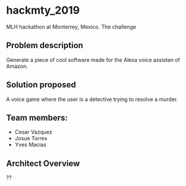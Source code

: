 # hackmty_2019
MLH hackathon at Monterrey, Mexico. The challenge 

## Problem description
Generate a piece of cool software made for the Alexa voice assistan of Amazon. 

## Solution proposed
A voice game where the user is a detective trying to resolve a murder.

## Team members: 
* Cesar Vazquez
* Josue Torres
* Yves Macias 

## Architect Overview
??

